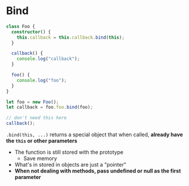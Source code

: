 # Bind

```ts
class Foo {
  constructor() {
    this.callback = this.callback.bind(this);
  }

  callback() {
    console.log("callback");
  }

  foo() {
    console.log("foo");
  }
}

let foo = new Foo();
let callback = foo.foo.bind(foo);

// don't need this here
callback();
```

`.bind(this, ...)` returns a special object that when called, **already have the
`this` or other parameters**

- The function is still stored with the prototype
  - Save memory
- What's in stored in objects are just a "pointer"
- **When not dealing with methods, pass undefined or null as the first
  parameter**
